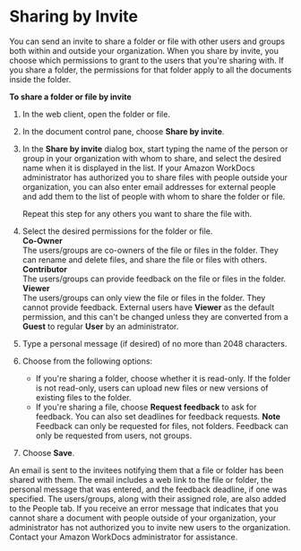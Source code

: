 # Sharing by Invite<a name="share-invite"></a>

You can send an invite to share a folder or file with other users and groups both within and outside your organization\. When you share by invite, you choose which permissions to grant to the users that you're sharing with\. If you share a folder, the permissions for that folder apply to all the documents inside the folder\.

**To share a folder or file by invite**

1. In the web client, open the folder or file\.

1. In the document control pane, choose **Share by invite**\. 

1. In the **Share by invite** dialog box, start typing the name of the person or group in your organization with whom to share, and select the desired name when it is displayed in the list\. If your Amazon WorkDocs administrator has authorized you to share files with people outside your organization, you can also enter email addresses for external people and add them to the list of people with whom to share the folder or file\. 

   Repeat this step for any others you want to share the file with\.

1. Select the desired permissions for the folder or file\.  
**Co\-Owner**  
The users/groups are co\-owners of the file or files in the folder\. They can rename and delete files, and share the file or files with others\.  
**Contributor**  
The users/groups can provide feedback on the file or files in the folder\.  
**Viewer**  
The users/groups can only view the file or files in the folder\. They cannot provide feedback\. External users have **Viewer** as the default permission, and this can't be changed unless they are converted from a **Guest** to regular **User** by an administrator\.

1. Type a personal message \(if desired\) of no more than 2048 characters\.

1. Choose from the following options:
   + If you're sharing a folder, choose whether it is read\-only\. If the folder is not read\-only, users can upload new files or new versions of existing files to the folder\.
   + If you're sharing a file, choose **Request feedback** to ask for feedback\. You can also set deadlines for feedback requests\.
**Note**  
Feedback can only be requested for files, not folders\. Feedback can only be requested from users, not groups\.

1. Choose **Save**\. 

An email is sent to the invitees notifying them that a file or folder has been shared with them\. The email includes a web link to the file or folder, the personal message that was entered, and the feedback deadline, if one was specified\. The users/groups, along with their assigned role, are also added to the People tab\. If you receive an error message that indicates that you cannot share a document with people outside of your organization, your administrator has not authorized you to invite new users to the organization\. Contact your Amazon WorkDocs administrator for assistance\.